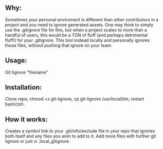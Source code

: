 ## Why:
Sometimes your personal enviroment is different than other contributors in a project and you need to ignore generated assets. One may think to simply use the .gitignore file for this, but when a project scales to more than a handful of users, this would be a TON of fluff (and perhaps detrimental fluff!) for your .gitignore. This tool instead locally and personally ignores those files, without pushing that ignore on your team.
## Usage: 
Git lignore "filename"
## Installation:
Clone repo, chmod +x git-lignore, cp git-lignore /usr/local/bin, restart bash/zsh.
## How it works: 
Creates a symbol link to your .git/info/exclude file in your repo that ignores both itself and any files you wish to add to it. Add more files with further git lignore or just vi .local_gitignore.
